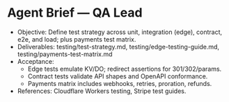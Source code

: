 # Agent Brief — QA Lead

- Objective: Define test strategy across unit, integration (edge), contract, e2e, and load; plus payments test matrix.
- Deliverables: testing/test-strategy.md, testing/edge-testing-guide.md, testing/payments-test-matrix.md
- Acceptance:
  - Edge tests emulate KV/DO; redirect assertions for 301/302/params.
  - Contract tests validate API shapes and OpenAPI conformance.
  - Payments matrix includes webhooks, retries, proration, refunds.
- References: Cloudflare Workers testing, Stripe test guides.

